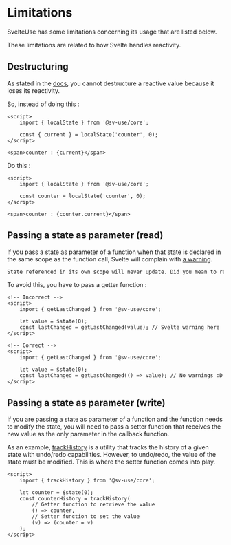 # Limitations

SvelteUse has some limitations concerning its usage that are listed below.

These limitations are related to how Svelte handles reactivity.

## Destructuring

As stated in the [docs](https://svelte.dev/docs/svelte/$state#Deep-state), you
cannot destructure a reactive value because it loses its
reactivity.

So, instead of doing this :

```svelte
<script>
	import { localState } from '@sv-use/core';

	const { current } = localState('counter', 0);
</script>

<span>counter : {current}</span>
```

Do this :

```svelte
<script>
	import { localState } from '@sv-use/core';

	const counter = localState('counter', 0);
</script>

<span>counter : {counter.current}</span>
```

## Passing a state as parameter (read)

If you pass a state as parameter of a function when that state is declared in
the same scope as the function call, Svelte will complain with [a warning](https://svelte.dev/docs/svelte/compiler-warnings#state_referenced_locally).

```txt
State referenced in its own scope will never update. Did you mean to reference it inside a closure?
```

To avoid this, you have to pass a getter function :

```svelte
<!-- Incorrect -->
<script>
	import { getLastChanged } from '@sv-use/core';

	let value = $state(0);
	const lastChanged = getLastChanged(value); // Svelte warning here
</script>

<!-- Correct -->
<script>
	import { getLastChanged } from '@sv-use/core';

	let value = $state(0);
	const lastChanged = getLastChanged(() => value); // No warnings :D
</script>
```

## Passing a state as parameter (write)

If you are passing a state as parameter of a function and the function needs
to modify the state, you will need to pass a setter function that receives
the new value as the only parameter in the callback function.

As an example, [trackHistory](/sv-use/docs/core/track-history) is a
utility that tracks the history of a given state with undo/redo capabilities.
However, to undo/redo, the value of the state must be modified. This is where
the setter function comes into play.

```svelte
<script>
	import { trackHistory } from '@sv-use/core';

	let counter = $state(0);
	const counterHistory = trackHistory(
        // Getter function to retrieve the value
		() => counter,
        // Setter function to set the value    
		(v) => (counter = v)
	);
</script>
```
